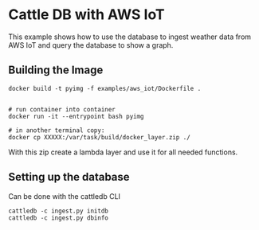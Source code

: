 # Cattle DB with AWS IoT #

This example shows how to use the database to ingest weather data from AWS IoT and query the database to show a graph.

## Building the Image

```
docker build -t pyimg -f examples/aws_iot/Dockerfile .


# run container into container
docker run -it --entrypoint bash pyimg

# in another terminal copy:
docker cp XXXXX:/var/task/build/docker_layer.zip ./
```

With this zip create a lambda layer and use it for all needed functions.


## Setting up the database

Can be done with the cattledb CLI
```
cattledb -c ingest.py initdb
cattledb -c ingest.py dbinfo
```

